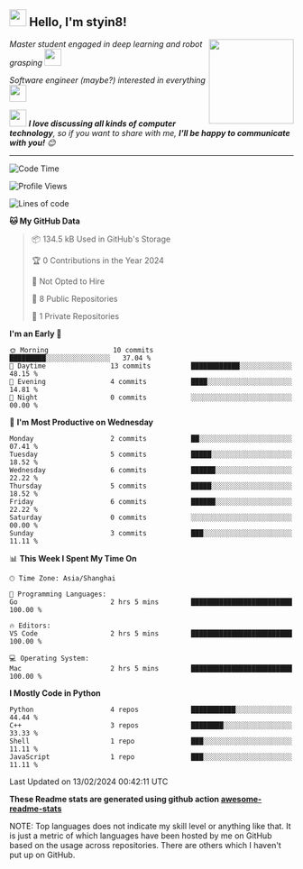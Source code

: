 <h2><img src="https://emojis.slackmojis.com/emojis/images/1531849430/4246/blob-sunglasses.gif?1531849430" width="30"/> Hello, I'm styin8! </h2>
<img align='right' src="https://media.giphy.com/media/M9gbBd9nbDrOTu1Mqx/giphy.gif" width="150">
<p><em>Master student engaged in deep learning and robot grasping
</a><img src="https://media3.giphy.com/media/5xtDarER9QBxQC40ZJC/giphy.gif" width="30"> 
</em></p>
<p><em>Software engineer (maybe?)  interested in everything
</a><img src="https://media.giphy.com/media/WUlplcMpOCEmTGBtBW/giphy.gif" width="30"> 
</em></p>



<img src="https://media.giphy.com/media/LnQjpWaON8nhr21vNW/giphy.gif" width="30"> <em><b>I love discussing all kinds of computer technology</b>, so if you want to share with me, <b>I'll be happy to communicate with you!</b> 😊</em>

---
<!--START_SECTION:waka-->
![Code Time](http://img.shields.io/badge/Code%20Time-100%20hrs%2035%20mins-blue)

![Profile Views](http://img.shields.io/badge/Profile%20Views-0-blue)

![Lines of code](https://img.shields.io/badge/From%20Hello%20World%20I%27ve%20Written-15.1%20thousand%20lines%20of%20code-blue)

**🐱 My GitHub Data** 

> 📦 134.5 kB Used in GitHub's Storage 
 > 
> 🏆 0 Contributions in the Year 2024
 > 
> 🚫 Not Opted to Hire
 > 
> 📜 8 Public Repositories 
 > 
> 🔑 1 Private Repositories 
 > 
**I'm an Early 🐤** 

```text
🌞 Morning                10 commits          █████████░░░░░░░░░░░░░░░░   37.04 % 
🌆 Daytime                13 commits          ████████████░░░░░░░░░░░░░   48.15 % 
🌃 Evening                4 commits           ████░░░░░░░░░░░░░░░░░░░░░   14.81 % 
🌙 Night                  0 commits           ░░░░░░░░░░░░░░░░░░░░░░░░░   00.00 % 
```
📅 **I'm Most Productive on Wednesday** 

```text
Monday                   2 commits           ██░░░░░░░░░░░░░░░░░░░░░░░   07.41 % 
Tuesday                  5 commits           █████░░░░░░░░░░░░░░░░░░░░   18.52 % 
Wednesday                6 commits           ██████░░░░░░░░░░░░░░░░░░░   22.22 % 
Thursday                 5 commits           █████░░░░░░░░░░░░░░░░░░░░   18.52 % 
Friday                   6 commits           ██████░░░░░░░░░░░░░░░░░░░   22.22 % 
Saturday                 0 commits           ░░░░░░░░░░░░░░░░░░░░░░░░░   00.00 % 
Sunday                   3 commits           ███░░░░░░░░░░░░░░░░░░░░░░   11.11 % 
```


📊 **This Week I Spent My Time On** 

```text
🕑︎ Time Zone: Asia/Shanghai

💬 Programming Languages: 
Go                       2 hrs 5 mins        █████████████████████████   100.00 % 

🔥 Editors: 
VS Code                  2 hrs 5 mins        █████████████████████████   100.00 % 

💻 Operating System: 
Mac                      2 hrs 5 mins        █████████████████████████   100.00 % 
```

**I Mostly Code in Python** 

```text
Python                   4 repos             ███████████░░░░░░░░░░░░░░   44.44 % 
C++                      3 repos             ████████░░░░░░░░░░░░░░░░░   33.33 % 
Shell                    1 repo              ███░░░░░░░░░░░░░░░░░░░░░░   11.11 % 
JavaScript               1 repo              ███░░░░░░░░░░░░░░░░░░░░░░   11.11 % 
```




 Last Updated on 13/02/2024 00:42:11 UTC
<!--END_SECTION:waka-->
**These Readme stats are generated using github action [awesome-readme-stats](https://github.com/anmol098/waka-readme-stats)**

NOTE: Top languages does not indicate my skill level or anything like that. It is just a metric of which languages have been hosted by me on GitHub based on the usage across repositories. There are others which I haven't put up on GitHub.

